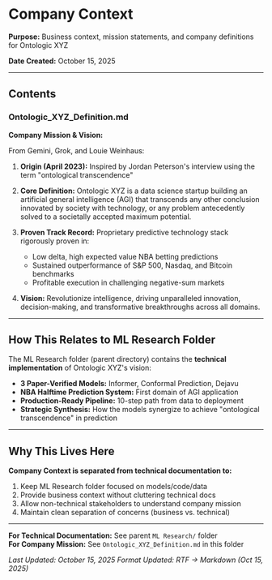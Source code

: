 # Company Context

**Purpose:** Business context, mission statements, and company definitions for Ontologic XYZ

**Date Created:** October 15, 2025

---

## Contents

### Ontologic_XYZ_Definition.md

**Company Mission & Vision:**

From Gemini, Grok, and Louie Weinhaus:

1. **Origin (April 2023):** Inspired by Jordan Peterson's interview using the term "ontological transcendence"

2. **Core Definition:** Ontologic XYZ is a data science startup building an artificial general intelligence (AGI) that transcends any other conclusion innovated by society with technology, or any problem antecedently solved to a societally accepted maximum potential.

3. **Proven Track Record:** Proprietary predictive technology stack rigorously proven in:
   - Low delta, high expected value NBA betting predictions
   - Sustained outperformance of S&P 500, Nasdaq, and Bitcoin benchmarks
   - Profitable execution in challenging negative-sum markets

4. **Vision:** Revolutionize intelligence, driving unparalleled innovation, decision-making, and transformative breakthroughs across all domains.

---

## How This Relates to ML Research Folder

The ML Research folder (parent directory) contains the **technical implementation** of Ontologic XYZ's vision:

- **3 Paper-Verified Models:** Informer, Conformal Prediction, Dejavu
- **NBA Halftime Prediction System:** First domain of AGI application
- **Production-Ready Pipeline:** 10-step path from data to deployment
- **Strategic Synthesis:** How the models synergize to achieve "ontological transcendence" in prediction

---

## Why This Lives Here

**Company Context is separated from technical documentation to:**
1. Keep ML Research folder focused on models/code/data
2. Provide business context without cluttering technical docs
3. Allow non-technical stakeholders to understand company mission
4. Maintain clean separation of concerns (business vs. technical)

---

**For Technical Documentation:** See parent `ML Research/` folder  
**For Company Mission:** See `Ontologic_XYZ_Definition.md` in this folder

*Last Updated: October 15, 2025*
*Format Updated: RTF → Markdown (Oct 15, 2025)*

